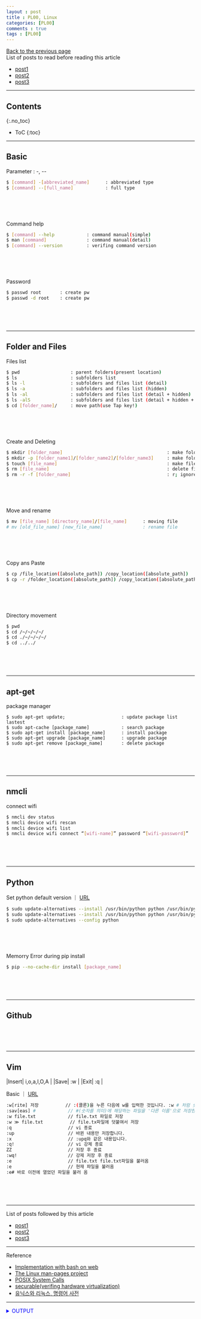 ```yaml
---
layout : post
title : PL00, Linux
categories: [PL00]
comments : true
tags : [PL00]
---
```

[Back to the previous page](https://userdyk-github.github.io/Study.html) <br>
List of posts to read before reading this article
- <a href='https://userdyk-github.github.io/'>post1</a>
- <a href='https://userdyk-github.github.io/'>post2</a>
- <a href='https://userdyk-github.github.io/'>post3</a>

---

## Contents
{:.no_toc}

* ToC
{:toc}

<hr class="division1">

## **Basic**

<span class="frame3">Parameter : -, --</span>
```bash
$ [command] -[abbreviated_name]      : abbreviated type
$ [command] --[full_name]            : full type 
```
<br><br><br>


<span class="frame3">Command help</span>
```bash
$ [command] --help            : command manual(simple)
$ man [command]               : command manual(detail)
$ [command] --version         : verifing command version
```
<br><br><br>


<span class="frame3">Password</span>
```bash
$ passwd root       : create pw
$ passwd -d root    : create pw
```



<br><br><br>

<hr class="division2">

## **Folder and Files**

<span class="frame3">Files list</span>
```bash
$ pwd                   : parent folders(present location)
$ ls                    : subfolders list
$ ls -l                 : subfolders and files list (detail)
$ ls -a                 : subfolders and files list (hidden)
$ ls -al                : subfolders and files list (detail + hidden)    '$ ls -la is possible'
$ ls -alS               : subfolders and files list (detail + hidden + sorted by file size)
$ cd [folder_name]/     : move path(use Tap key!)
```
<br><br><br>

<span class="frame3">Create and Deleting</span>
```bash
$ mkdir [folder_name]                                       : make folder
$ mkdir -p [folder_name1]/[folder_name2]/[folder_name3]     : make folder being having subfolders
$ touch [file_name]                                         : make file
$ rm [file_name]                                            : delete file
$ rm -r -f [folder_name]                                    : r; ignore sub-directory, f; ignore sub-file
```
<br><br><br>

<span class="frame3">Move and rename</span>
```bash
$ mv [file_name] [directory_name]/[file_name]      : moving file
# mv [old_file_name] [new_file_name]               : rename file
```
<br><br><br>

<span class="frame3">Copy ans Paste</span>
```bash
$ cp /file_location([absolute_path]) /copy_location([absolute_path])                  : file copy
$ cp -r /folder_location([absolute_path]) /copy_location([absolute_path])             : folder copy
```
<br><br><br>

<span class="frame3">Directory movement</span>
```bash
$ pwd
$ cd /~/~/~/~/                                                                   : absolute path movement
$ cd ./~/~/~/~/                                                                  : relative path movement
$ cd ../../                                                                      : back
```


<br><br><br>

<hr class="division2">

## **apt-get**

<span class="frame3">package manager</span>
```
$ sudo apt-get update;                     : update package list lastest 
$ sudo apt-cache [package_name]            : search package
$ sudo apt-get install [package_name]      : install package
$ sudo apt-get upgrade [package_name]      : upgrade package
$ sudo apt-get remove [package_name]       : delete package
```
<br><br><br>
<hr class="division2">



## **nmcli**

<span class="frame3">connect wifi</span>
```bash
$ nmcli dev status
$ nmcli device wifi rescan
$ nmcli device wifi list
$ nmcli device wifi connect “[wifi-name]” password “[wifi-password]”
```

<br><br><br>
<hr class="division2">


## **Python**

<span class="frame3">Set python default version</span> ｜ [URL](https://codechacha.com/ko/change-python-version/)
```bash
$ sudo update-alternatives --install /usr/bin/python python /usr/bin/python2.7 1
$ sudo update-alternatives --install /usr/bin/python python /usr/bin/python3.6 2
$ sudo update-alternatives --config python
```
<br><br><br>

<span class="frame3">Memorry Error during pip install</span>
```bash
$ pip --no-cache-dir install [package_name]
```
<br><br><br>

<hr class="division2">

## **Github**

<br><br><br>
<hr class="division2">

## **Vim**

|Insert| i,o,a,I,O,A |
|Save| :w |
|Exit| :q |



<span class="frame3">Basic</span> ｜ [URL](https://www.morenice.kr/25)
```bash
:w[rite] 저장          // :(콜론)을 누른 다음에 w를 입력한 것입니다. :w # 처럼 숫자(#는 숫자입력을 표시)에 해당하는 파일 이름을 저장할 수 있다. 
:sav[eas] #            // #(숫자를 의미)에 해당하는 파일을 '다른 이름'으로 저장한다.  
:w file.txt            // file.txt 파일로 저장
:w ≫ file.txt          // file.tx파일에 덧붙여서 저장
:q                     // vi 종료
:up                    // 바뀐 내용만 저장합니다.
:x                     // :upq와 같은 내용입니다.
:q!                    // vi 강제 종료
ZZ                     // 저장 후 종료
:wq!                   // 강제 저장 후 종료
:e                     // file.txt file.txt파일을 불러옴
:e                     // 현재 파일을 불러옴
:e# 바로 이전에 열었던 파일을 불러 옴
```

<br><br><br>

<hr class="division1">

List of posts followed by this article
- [post1](https://userdyk-github.github.io/)
- <a href='https://userdyk-github.github.io/'>post2</a>
- <a href='https://userdyk-github.github.io/'>post3</a>

---

Reference

- <a href='https://repl.it/repls/RipeInvolvedPerl' target="_blank">Implementation with bash on web</a>
- <a href='https://www.kernel.org/doc/man-pages/' target="_blank">The Linux man-pages project</a>
- <a href='https://docs.oracle.com/cd/E19048-01/chorus4/806-3328/6jcg1bm05/index.html' target="_blank">POSIX System Calls</a>
- <a href='https://www.grc.com/securable.htm' target="_blank">securable(verifing hardware virtualization)</a>
- <a href='https://terms.naver.com/list.nhn?cid=59321&categoryId=59321&so=st4.asc' target="_blank">유닉스와 리눅스, 명령어 사전</a>

---

<details markdown="1">
<summary class='jb-small' style="color:blue">OUTPUT</summary>
<hr class='division3'>
    <details markdown="1">
    <summary class='jb-small' style="color:red">OUTPUT</summary>
    <hr class='division3_1'>
    <hr class='division3_1'>
    </details>
<hr class='division3'>
</details>

